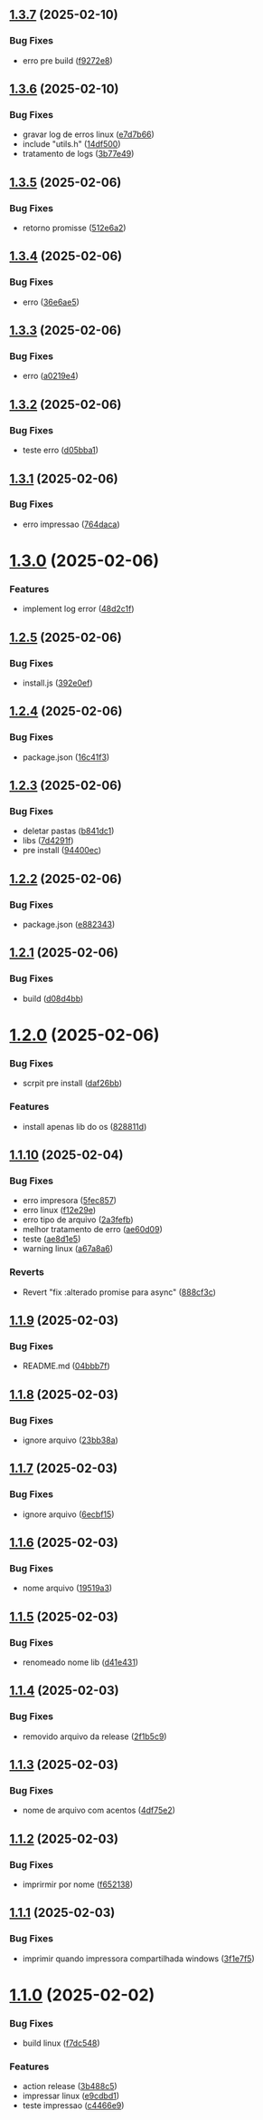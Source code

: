 ## [1.3.7](https://github.com/Alexssmusica/printer-pdf-electron-node/compare/v1.3.6...v1.3.7) (2025-02-10)


### Bug Fixes

* erro pre build ([f9272e8](https://github.com/Alexssmusica/printer-pdf-electron-node/commit/f9272e8687834cd2cad91e55b45439bae5dab5b5))

## [1.3.6](https://github.com/Alexssmusica/printer-pdf-electron-node/compare/v1.3.5...v1.3.6) (2025-02-10)


### Bug Fixes

* gravar log de erros linux ([e7d7b66](https://github.com/Alexssmusica/printer-pdf-electron-node/commit/e7d7b66be733a31d31d8178d588fe2b375744281))
* include "utils.h" ([14df500](https://github.com/Alexssmusica/printer-pdf-electron-node/commit/14df500ff2d29bc5f2064003175ea78e9fe54a4f))
* tratamento de logs ([3b77e49](https://github.com/Alexssmusica/printer-pdf-electron-node/commit/3b77e49bfb65d59ed21dac4c14c6db83c769e320))

## [1.3.5](https://github.com/Alexssmusica/printer-pdf-electron-node/compare/v1.3.4...v1.3.5) (2025-02-06)


### Bug Fixes

* retorno promisse ([512e6a2](https://github.com/Alexssmusica/printer-pdf-electron-node/commit/512e6a248e47263b2ab4b0e6064e71a5655f51b1))

## [1.3.4](https://github.com/Alexssmusica/printer-pdf-electron-node/compare/v1.3.3...v1.3.4) (2025-02-06)


### Bug Fixes

* erro ([36e6ae5](https://github.com/Alexssmusica/printer-pdf-electron-node/commit/36e6ae5cf9a2052f467adb554df0697da386e056))

## [1.3.3](https://github.com/Alexssmusica/printer-pdf-electron-node/compare/v1.3.2...v1.3.3) (2025-02-06)


### Bug Fixes

* erro ([a0219e4](https://github.com/Alexssmusica/printer-pdf-electron-node/commit/a0219e4ae28edbad774169921a3addd918ca8787))

## [1.3.2](https://github.com/Alexssmusica/printer-pdf-electron-node/compare/v1.3.1...v1.3.2) (2025-02-06)


### Bug Fixes

* teste erro ([d05bba1](https://github.com/Alexssmusica/printer-pdf-electron-node/commit/d05bba11e255eddbed805a1e608e5bb2ba308ec2))

## [1.3.1](https://github.com/Alexssmusica/printer-pdf-electron-node/compare/v1.3.0...v1.3.1) (2025-02-06)


### Bug Fixes

* erro impressao ([764daca](https://github.com/Alexssmusica/printer-pdf-electron-node/commit/764daca213cddcbc3d7965cedc1f8e6c1dc8a6b7))

# [1.3.0](https://github.com/Alexssmusica/printer-pdf-electron-node/compare/v1.2.5...v1.3.0) (2025-02-06)


### Features

* implement log error ([48d2c1f](https://github.com/Alexssmusica/printer-pdf-electron-node/commit/48d2c1f830f5a2afdd9840bcadaa6992f6e1588d))

## [1.2.5](https://github.com/Alexssmusica/printer-pdf-electron-node/compare/v1.2.4...v1.2.5) (2025-02-06)


### Bug Fixes

* install.js ([392e0ef](https://github.com/Alexssmusica/printer-pdf-electron-node/commit/392e0efb1bdd708732d7748b05d0ec243702d340))

## [1.2.4](https://github.com/Alexssmusica/printer-pdf-electron-node/compare/v1.2.3...v1.2.4) (2025-02-06)


### Bug Fixes

* package.json ([16c41f3](https://github.com/Alexssmusica/printer-pdf-electron-node/commit/16c41f329b5e6205c009addedf78a2582b1a72a3))

## [1.2.3](https://github.com/Alexssmusica/printer-pdf-electron-node/compare/v1.2.2...v1.2.3) (2025-02-06)


### Bug Fixes

* deletar pastas ([b841dc1](https://github.com/Alexssmusica/printer-pdf-electron-node/commit/b841dc18deb0b10bd7eed4b514a1e941f8ed28a1))
* libs ([7d4291f](https://github.com/Alexssmusica/printer-pdf-electron-node/commit/7d4291f65959c609076ab0963b2d109e59f220d5))
* pre install ([94400ec](https://github.com/Alexssmusica/printer-pdf-electron-node/commit/94400ec393636429f03fc4b461200d53691803c9))

## [1.2.2](https://github.com/Alexssmusica/printer-pdf-electron-node/compare/v1.2.1...v1.2.2) (2025-02-06)


### Bug Fixes

* package.json ([e882343](https://github.com/Alexssmusica/printer-pdf-electron-node/commit/e8823433a68ee2d0c90f1bfeb68c2e17742c1fee))

## [1.2.1](https://github.com/Alexssmusica/printer-pdf-electron-node/compare/v1.2.0...v1.2.1) (2025-02-06)


### Bug Fixes

* build ([d08d4bb](https://github.com/Alexssmusica/printer-pdf-electron-node/commit/d08d4bbd45bc367525102dafb7ba822a1eaf1df9))

# [1.2.0](https://github.com/Alexssmusica/printer-pdf-electron-node/compare/v1.1.10...v1.2.0) (2025-02-06)


### Bug Fixes

* scrpit pre install ([daf26bb](https://github.com/Alexssmusica/printer-pdf-electron-node/commit/daf26bbdaeea7ecbaf9f1d3661f55493b7715c83))


### Features

* install apenas lib do os ([828811d](https://github.com/Alexssmusica/printer-pdf-electron-node/commit/828811dc791bf55e739684c5eac8669b0f40fcc2))

## [1.1.10](https://github.com/Alexssmusica/printer-pdf-electron-node/compare/v1.1.9...v1.1.10) (2025-02-04)


### Bug Fixes

* erro impresora ([5fec857](https://github.com/Alexssmusica/printer-pdf-electron-node/commit/5fec85742f1c18a70ea60126335686510a501a68))
* erro linux ([f12e29e](https://github.com/Alexssmusica/printer-pdf-electron-node/commit/f12e29e0b15d3cf7b7aa9b27fffe404124e25ae5))
* erro tipo de arquivo ([2a3fefb](https://github.com/Alexssmusica/printer-pdf-electron-node/commit/2a3fefb9f84a7a4d43f21bec8ca38fae2db4eb5f))
* melhor tratamento de erro ([ae60d09](https://github.com/Alexssmusica/printer-pdf-electron-node/commit/ae60d09ad711939be9f5a112e64016811bb0f51e))
* teste ([ae8d1e5](https://github.com/Alexssmusica/printer-pdf-electron-node/commit/ae8d1e593d2d1138cb9ca00ff78c4a25ad38c02e))
* warning linux ([a67a8a6](https://github.com/Alexssmusica/printer-pdf-electron-node/commit/a67a8a6379c7f2d8d07b5bcc785becada00946af))


### Reverts

* Revert "fix :alterado promise para async" ([888cf3c](https://github.com/Alexssmusica/printer-pdf-electron-node/commit/888cf3c37fe3c78193c4d505dd4697b4312f2242))

## [1.1.9](https://github.com/Alexssmusica/printer-pdf-electron-node/compare/v1.1.8...v1.1.9) (2025-02-03)


### Bug Fixes

* README.md ([04bbb7f](https://github.com/Alexssmusica/printer-pdf-electron-node/commit/04bbb7fe5d923655233ca91bbfd8152409cb1de3))

## [1.1.8](https://github.com/Alexssmusica/printer-pdf-electron-node/compare/v1.1.7...v1.1.8) (2025-02-03)


### Bug Fixes

* ignore arquivo ([23bb38a](https://github.com/Alexssmusica/printer-pdf-electron-node/commit/23bb38ae27567b85514a8385928d722a12a16c2d))

## [1.1.7](https://github.com/Alexssmusica/printer-pdf-electron-node/compare/v1.1.6...v1.1.7) (2025-02-03)


### Bug Fixes

* ignore arquivo ([6ecbf15](https://github.com/Alexssmusica/printer-pdf-electron-node/commit/6ecbf151d9982400bb47d87e5e22cfb5ef2047a7))

## [1.1.6](https://github.com/Alexssmusica/printer-pdf-electron-node/compare/v1.1.5...v1.1.6) (2025-02-03)


### Bug Fixes

* nome arquivo ([19519a3](https://github.com/Alexssmusica/printer-pdf-electron-node/commit/19519a3dffa0bbc652eb358d47f4d432570351be))

## [1.1.5](https://github.com/Alexssmusica/printer-pdf-electron-node/compare/v1.1.4...v1.1.5) (2025-02-03)


### Bug Fixes

* renomeado nome lib ([d41e431](https://github.com/Alexssmusica/printer-pdf-electron-node/commit/d41e431130305b3af1738134bdabce193e08f9b9))

## [1.1.4](https://github.com/Alexssmusica/printer-pdf-electron-node/compare/v1.1.3...v1.1.4) (2025-02-03)


### Bug Fixes

* removido arquivo da release ([2f1b5c9](https://github.com/Alexssmusica/printer-pdf-electron-node/commit/2f1b5c9d64a387e7bd268e63920569a06e49f13d))

## [1.1.3](https://github.com/Alexssmusica/printer-pdf-electron-node/compare/v1.1.2...v1.1.3) (2025-02-03)


### Bug Fixes

* nome de arquivo com acentos ([4df75e2](https://github.com/Alexssmusica/printer-pdf-electron-node/commit/4df75e26e966bcc3e7f2c88f735c740274219c03))

## [1.1.2](https://github.com/Alexssmusica/printer-pdf-electron-node/compare/v1.1.1...v1.1.2) (2025-02-03)


### Bug Fixes

* imprirmir por nome ([f652138](https://github.com/Alexssmusica/printer-pdf-electron-node/commit/f6521380d35bc3eb5dc724697a8c46b817bc02b3))

## [1.1.1](https://github.com/Alexssmusica/printer-pdf-electron-node/compare/v1.1.0...v1.1.1) (2025-02-03)


### Bug Fixes

* imprimir quando impressora compartilhada windows ([3f1e7f5](https://github.com/Alexssmusica/printer-pdf-electron-node/commit/3f1e7f5c23daf57143ff944bbdeedd4dd031c8df))

# [1.1.0](https://github.com/Alexssmusica/printer-pdf-electron-node/compare/v1.0.0...v1.1.0) (2025-02-02)


### Bug Fixes

* build linux ([f7dc548](https://github.com/Alexssmusica/printer-pdf-electron-node/commit/f7dc548a51f45c2027a2555db1ac44e7a7972bc5))


### Features

* action release ([3b488c5](https://github.com/Alexssmusica/printer-pdf-electron-node/commit/3b488c5a8fa2c53d0d0a38579a7f6cd87cd22d14))
* impressar linux ([e9cdbd1](https://github.com/Alexssmusica/printer-pdf-electron-node/commit/e9cdbd12e711b866ea3520a474ea23a1197580e1))
* teste impressao ([c4466e9](https://github.com/Alexssmusica/printer-pdf-electron-node/commit/c4466e9b020a54b4bfca376321c9f00d493b1015))
